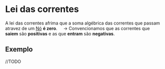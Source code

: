 # Lei das correntes
A lei das correntes afrima que a soma algébrica das correntes que passam atravez de um [Nó](Noção%20de%20nó.md) **é zero**.
$~~~~\rightarrow$ Convencionamos que as correntes que **saiem** são **positivas** e as que **entram** são **negativas**.

## Exemplo
//TODO